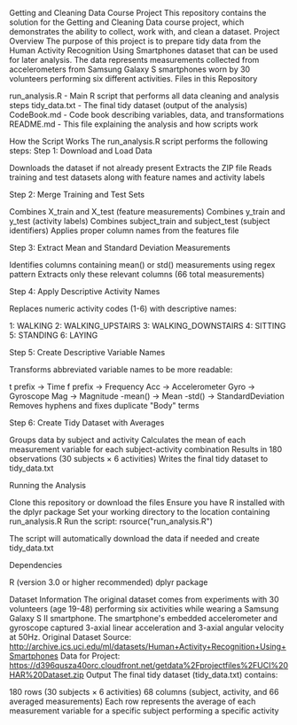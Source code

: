 Getting and Cleaning Data Course Project
This repository contains the solution for the Getting and Cleaning Data course project, which demonstrates the ability to collect, work with, and clean a dataset.
Project Overview
The purpose of this project is to prepare tidy data from the Human Activity Recognition Using Smartphones dataset that can be used for later analysis. The data represents measurements collected from accelerometers from Samsung Galaxy S smartphones worn by 30 volunteers performing six different activities.
Files in this Repository

run_analysis.R - Main R script that performs all data cleaning and analysis steps
tidy_data.txt - The final tidy dataset (output of the analysis)
CodeBook.md - Code book describing variables, data, and transformations
README.md - This file explaining the analysis and how scripts work

How the Script Works
The run_analysis.R script performs the following steps:
Step 1: Download and Load Data

Downloads the dataset if not already present
Extracts the ZIP file
Reads training and test datasets along with feature names and activity labels

Step 2: Merge Training and Test Sets

Combines X_train and X_test (feature measurements)
Combines y_train and y_test (activity labels)
Combines subject_train and subject_test (subject identifiers)
Applies proper column names from the features file

Step 3: Extract Mean and Standard Deviation Measurements

Identifies columns containing mean() or std() measurements using regex pattern
Extracts only these relevant columns (66 total measurements)

Step 4: Apply Descriptive Activity Names

Replaces numeric activity codes (1-6) with descriptive names:

1: WALKING
2: WALKING_UPSTAIRS
3: WALKING_DOWNSTAIRS
4: SITTING
5: STANDING
6: LAYING



Step 5: Create Descriptive Variable Names

Transforms abbreviated variable names to be more readable:

t prefix → Time
f prefix → Frequency
Acc → Accelerometer
Gyro → Gyroscope
Mag → Magnitude
-mean() → Mean
-std() → StandardDeviation
Removes hyphens and fixes duplicate "Body" terms



Step 6: Create Tidy Dataset with Averages

Groups data by subject and activity
Calculates the mean of each measurement variable for each subject-activity combination
Results in 180 observations (30 subjects × 6 activities)
Writes the final tidy dataset to tidy_data.txt

Running the Analysis

Clone this repository or download the files
Ensure you have R installed with the dplyr package
Set your working directory to the location containing run_analysis.R
Run the script:
rsource("run_analysis.R")

The script will automatically download the data if needed and create tidy_data.txt

Dependencies

R (version 3.0 or higher recommended)
dplyr package

Dataset Information
The original dataset comes from experiments with 30 volunteers (age 19-48) performing six activities while wearing a Samsung Galaxy S II smartphone. The smartphone's embedded accelerometer and gyroscope captured 3-axial linear acceleration and 3-axial angular velocity at 50Hz.
Original Dataset Source:
http://archive.ics.uci.edu/ml/datasets/Human+Activity+Recognition+Using+Smartphones
Data for Project:
https://d396qusza40orc.cloudfront.net/getdata%2Fprojectfiles%2FUCI%20HAR%20Dataset.zip
Output
The final tidy dataset (tidy_data.txt) contains:

180 rows (30 subjects × 6 activities)
68 columns (subject, activity, and 66 averaged measurements)
Each row represents the average of each measurement variable for a specific subject performing a specific activity
